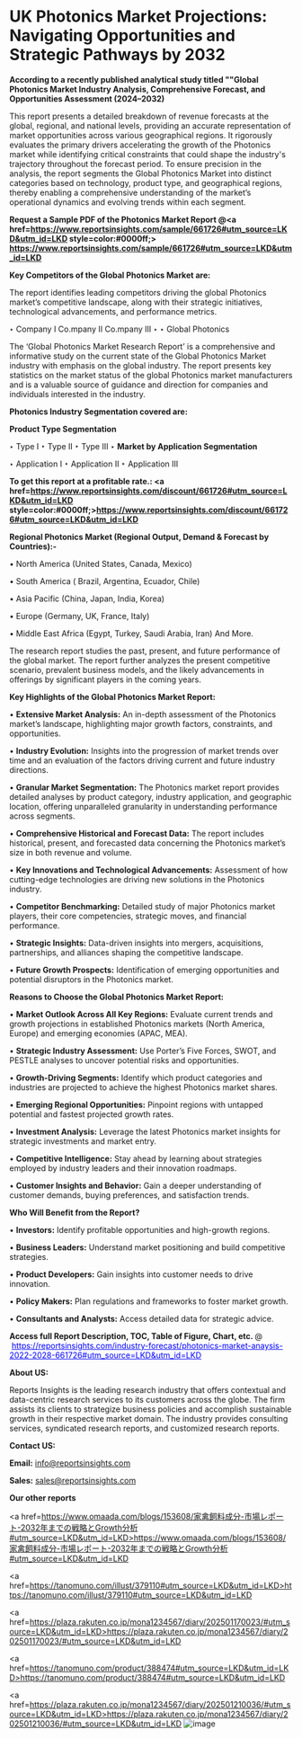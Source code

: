 # UK Photonics Market Projections: Navigating Opportunities and Strategic Pathways by 2032

<strong>According to a recently published analytical study titled ""Global Photonics Market Industry Analysis, Comprehensive Forecast, and Opportunities Assessment (2024–2032)</strong>

This report presents a detailed breakdown of revenue forecasts at the global, regional, and national levels, providing an accurate representation of market opportunities across various geographical regions. It rigorously evaluates the primary drivers accelerating the growth of the Photonics market while identifying critical constraints that could shape the industry's trajectory throughout the forecast period. To ensure precision in the analysis, the report segments the Global Photonics Market into distinct categories based on technology, product type, and geographical regions, thereby enabling a comprehensive understanding of the market’s operational dynamics and evolving trends within each segment.

<strong>Request a Sample PDF of the Photonics Market Report </strong><strong>@<a href=https://www.reportsinsights.com/sample/661726#utm_source=LKD&utm_id=LKD style=color:#0000ff;> https://www.reportsinsights.com/sample/661726#utm_source=LKD&utm_id=LKD</a></strong></font>

<strong>Key Competitors of the Global Photonics Market are:</strong>

The report identifies leading competitors driving the global Photonics market’s competitive landscape, along with their strategic initiatives, technological advancements, and performance metrics.

‣ Company I Co.mpany II Co.mpany III
‣ 
‣ Global Photonics

The ‘Global Photonics Market Research Report’ is a comprehensive and informative study on the current state of the Global Photonics Market industry with emphasis on the global industry. The report presents key statistics on the market status of the global Photonics market manufacturers and is a valuable source of guidance and direction for companies and individuals interested in the industry.

<strong>Photonics Industry Segmentation covered are:</strong>

<strong>Product Type Segmentation</strong>

‣ Type I
‣ Type II
‣ Type III
‣ 
<strong>Market by Application Segmentation</strong>

‣ Application I
‣ Application II 
‣ Application III

<strong>To get this report at a profitable rate.: <a href=https://www.reportsinsights.com/discount/661726#utm_source=LKD&utm_id=LKD style=color:#0000ff;>https://www.reportsinsights.com/discount/661726#utm_source=LKD&utm_id=LKD</a></strong></font>

<strong>Regional Photonics Market (Regional Output, Demand &amp; Forecast by Countries):-</strong>

• North America (United States, Canada, Mexico)

• South America ( Brazil, Argentina, Ecuador, Chile)

• Asia Pacific (China, Japan, India, Korea)

• Europe (Germany, UK, France, Italy)

• Middle East Africa (Egypt, Turkey, Saudi Arabia, Iran) And More.

The research report studies the past, present, and future performance of the global market. The report further analyzes the present competitive scenario, prevalent business models, and the likely advancements in offerings by significant players in the coming years.

<strong>Key Highlights of the Global Photonics Market Report:</strong>

• <strong>Extensive Market Analysis:</strong> An in-depth assessment of the Photonics market’s landscape, highlighting major growth factors, constraints, and opportunities.

• <strong>Industry Evolution:</strong> Insights into the progression of market trends over time and an evaluation of the factors driving current and future industry directions.

• <strong>Granular Market Segmentation:</strong> The Photonics market report provides detailed analyses by product category, industry application, and geographic location, offering unparalleled granularity in understanding performance across segments.

• <strong>Comprehensive Historical and Forecast Data:</strong> The report includes historical, present, and forecasted data concerning the Photonics market’s size in both revenue and volume.

• <strong>Key Innovations and Technological Advancements:</strong> Assessment of how cutting-edge technologies are driving new solutions in the Photonics industry.

• <strong>Competitor Benchmarking:</strong> Detailed study of major Photonics market players, their core competencies, strategic moves, and financial performance.

• <strong>Strategic Insights:</strong> Data-driven insights into mergers, acquisitions, partnerships, and alliances shaping the competitive landscape.

• <strong>Future Growth Prospects:</strong> Identification of emerging opportunities and potential disruptors in the Photonics market.

<strong>Reasons to Choose the Global Photonics Market Report:</strong>

• <strong>Market Outlook Across All Key Regions:</strong> Evaluate current trends and growth projections in established Photonics markets (North America, Europe) and emerging economies (APAC, MEA).

• <strong>Strategic Industry Assessment:</strong> Use Porter’s Five Forces, SWOT, and PESTLE analyses to uncover potential risks and opportunities.

• <strong>Growth-Driving Segments:</strong> Identify which product categories and industries are projected to achieve the highest Photonics market shares.

• <strong>Emerging Regional Opportunities:</strong> Pinpoint regions with untapped potential and fastest projected growth rates.

• <strong>Investment Analysis:</strong> Leverage the latest Photonics market insights for strategic investments and market entry.

• <strong>Competitive Intelligence:</strong> Stay ahead by learning about strategies employed by industry leaders and their innovation roadmaps.

• <strong>Customer Insights and Behavior:</strong> Gain a deeper understanding of customer demands, buying preferences, and satisfaction trends.

<strong>Who Will Benefit from the Report?</strong>

• <strong>Investors:</strong> Identify profitable opportunities and high-growth regions.

• <strong>Business Leaders:</strong> Understand market positioning and build competitive strategies.

• <strong>Product Developers:</strong> Gain insights into customer needs to drive innovation.

• <strong>Policy Makers:</strong> Plan regulations and frameworks to foster market growth.

• <strong>Consultants and Analysts:</strong> Access detailed data for strategic advice.
</ul>
<strong>Access full Report Description, TOC, Table of Figure, Chart, etc. </strong>@  <a href=https://reportsinsights.com/industry-forecast/photonics-market-anaysis-2022-2028-661726#utm_source=LKD&utm_id=LKD style=color:#0000ff;>https://reportsinsights.com/industry-forecast/photonics-market-anaysis-2022-2028-661726#utm_source=LKD&utm_id=LKD</a></font>

<strong><strong>About US</strong>:</strong>

Reports Insights is the leading research industry that offers contextual and data-centric research services to its customers across the globe. The firm assists its clients to strategize business policies and accomplish sustainable growth in their respective market domain. The industry provides consulting services, syndicated research reports, and customized research reports.

<strong>Contact US:</strong>

<p class=""""><b>Email:</b> <a href=mailto:info@reportsinsights.com>info@reportsinsights.com</a></p>
<p class=""""><b>Sales:</b> <a href=mailto:sales@reportsinsights.com>sales@reportsinsights.com</a></p>

<strong>Our other reports</strong>

<a href=https://www.omaada.com/blogs/153608/家禽飼料成分-市場レポート-2032年までの戦略とGrowth分析#utm_source=LKD&utm_id=LKD>https://www.omaada.com/blogs/153608/家禽飼料成分-市場レポート-2032年までの戦略とGrowth分析#utm_source=LKD&utm_id=LKD</a>

<a href=https://tanomuno.com/illust/379110#utm_source=LKD&utm_id=LKD>https://tanomuno.com/illust/379110#utm_source=LKD&utm_id=LKD</a>

<a href=https://plaza.rakuten.co.jp/mona1234567/diary/202501170023/#utm_source=LKD&utm_id=LKD>https://plaza.rakuten.co.jp/mona1234567/diary/202501170023/#utm_source=LKD&utm_id=LKD</a>

<a href=https://tanomuno.com/product/388474#utm_source=LKD&utm_id=LKD>https://tanomuno.com/product/388474#utm_source=LKD&utm_id=LKD</a>

<a href=https://plaza.rakuten.co.jp/mona1234567/diary/202501210036/#utm_source=LKD&utm_id=LKD>https://plaza.rakuten.co.jp/mona1234567/diary/202501210036/#utm_source=LKD&utm_id=LKD</a>
![image](https://github.com/user-attachments/assets/1dbb6050-da97-4ea1-bf28-7c3d915c064c)
